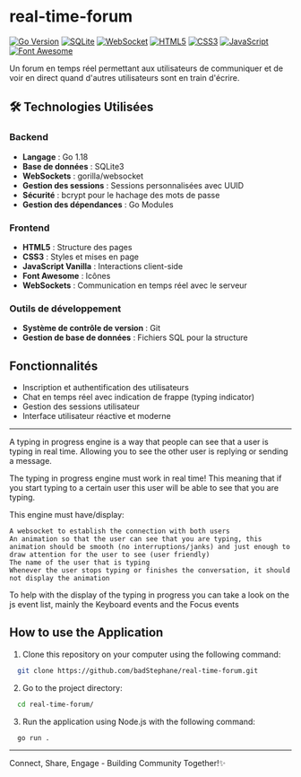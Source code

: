 # real-time-forum

[![Go Version](https://img.shields.io/badge/Go-1.18+-00ADD8?style=flat-square&logo=go)](https://golang.org/)
[![SQLite](https://img.shields.io/badge/SQLite-07405E?style=flat-square&logo=sqlite&logoColor=white)](https://www.sqlite.org/)
[![WebSocket](https://img.shields.io/badge/WebSocket-000000?style=flat-square&logo=websocket&logoColor=white)](https://developer.mozilla.org/fr/docs/Web/API/WebSockets_API)
[![HTML5](https://img.shields.io/badge/HTML5-E34F26?style=flat-square&logo=html5&logoColor=white)](https://developer.mozilla.org/fr/docs/Web/HTML)
[![CSS3](https://img.shields.io/badge/CSS3-1572B6?style=flat-square&logo=css3&logoColor=white)](https://developer.mozilla.org/fr/docs/Web/CSS)
[![JavaScript](https://img.shields.io/badge/JavaScript-F7DF1E?style=flat-square&logo=javascript&logoColor=black)](https://developer.mozilla.org/fr/docs/Web/JavaScript)
[![Font Awesome](https://img.shields.io/badge/Font_Awesome-528DD7?style=flat-square&logo=font-awesome&logoColor=white)](https://fontawesome.com/)

Un forum en temps réel permettant aux utilisateurs de communiquer et de voir en direct quand d'autres utilisateurs sont en train d'écrire.

## 🛠 Technologies Utilisées

### Backend
- **Langage** : Go 1.18
- **Base de données** : SQLite3
- **WebSockets** : gorilla/websocket
- **Gestion des sessions** : Sessions personnalisées avec UUID
- **Sécurité** : bcrypt pour le hachage des mots de passe
- **Gestion des dépendances** : Go Modules

### Frontend
- **HTML5** : Structure des pages
- **CSS3** : Styles et mises en page
- **JavaScript Vanilla** : Interactions client-side
- **Font Awesome** : Icônes
- **WebSockets** : Communication en temps réel avec le serveur

### Outils de développement
- **Système de contrôle de version** : Git
- **Gestion de base de données** : Fichiers SQL pour la structure

## Fonctionnalités

- Inscription et authentification des utilisateurs
- Chat en temps réel avec indication de frappe (typing indicator)
- Gestion des sessions utilisateur
- Interface utilisateur réactive et moderne

---

A typing in progress engine is a way that people can see that a user is typing in real time. Allowing you to see the other user is replying or sending a message.

The typing in progress engine must work in real time! This meaning that if you start typing to a certain user this user will be able to see that you are typing.

This engine must have/display:

    A websocket to establish the connection with both users
    An animation so that the user can see that you are typing, this animation should be smooth (no interruptions/janks) and just enough to draw attention for the user to see (user friendly)
    The name of the user that is typing
    Whenever the user stops typing or finishes the conversation, it should not display the animation

To help with the display of the typing in progress you can take a look on the js event list, mainly the Keyboard events and the Focus events

## How to use the Application

1. Clone this repository on your computer using the following command:
```bash
  git clone https://github.com/badStephane/real-time-forum.git
```

2. Go to the project directory:
```bash
  cd real-time-forum/
```

3. Run the application using Node.js with the following command:
```bash
  go run .
```


---

Connect, Share, Engage - Building Community Together!✨
